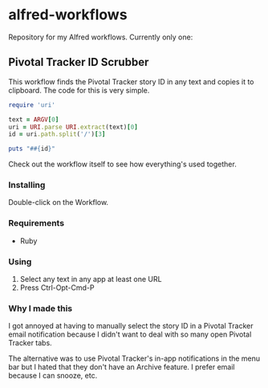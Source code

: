 # alfred-workflows

Repository for my Alfred workflows. Currently only one:

## Pivotal Tracker ID Scrubber

This workflow finds the Pivotal Tracker story ID in any text and copies it to clipboard. The code for this is very simple.

``` ruby
require 'uri'

text = ARGV[0]
uri = URI.parse URI.extract(text)[0]
id = uri.path.split('/')[3]

puts "##{id}"
```

Check out the workflow itself to see how everything's used together.

### Installing

Double-click on the Workflow.

### Requirements

* Ruby

### Using

1. Select any text in any app at least one URL
2. Press Ctrl-Opt-Cmd-P

### Why I made this

I got annoyed at having to manually select the story ID in a Pivotal Tracker email notification because I didn't want to deal with so many open Pivotal Tracker tabs.

The alternative was to use Pivotal Tracker's in-app notifications in the menu bar but I hated that they don't have an Archive feature. I prefer email because I can snooze, etc.